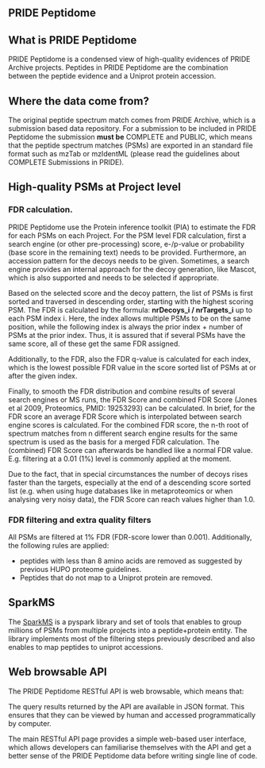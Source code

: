 ## PRIDE Peptidome

## What is PRIDE Peptidome 

PRIDE Peptidome is a condensed view of high-quality evidences of PRIDE Archive projects. Peptides in PRIDE Peptidome are the combination between the peptide evidence and a Uniprot protein accession. 

## Where the data come from?

The original peptide spectrum match comes from PRIDE Archive, which is a submission based data repository. For a submission to be included in PRIDE Peptidome the submission **must be** COMPLETE and PUBLIC, which means that the peptide spectrum matches (PSMs) are exported in an standard file format such as mzTab or mzIdentML (please read the guidelines about COMPLETE Submissions in PRIDE). 

## High-quality PSMs at Project level 

### FDR calculation. 

PRIDE Peptidome use the Protein inference toolkit (PIA) to estimate the FDR for each PSMs on each Project. For the PSM level FDR calculation, first a search engine (or other pre-processing) score, e-/p-value or probability (base score in the remaining text) needs to be provided. Furthermore, an accession pattern for the decoys needs to be given. Sometimes, a search engine provides an internal approach for the decoy generation, like Mascot, which is also supported and needs to be selected if appropriate.

Based on the selected score and the decoy pattern, the list of PSMs is first sorted and traversed in descending order, starting with the highest scoring PSM. The FDR is calculated by the formula: **nrDecoys_i / nrTargets_i** up to each PSM index i. Here, the index allows multiple PSMs to be on the same position, while the following index is always the prior index + number of PSMs at the prior index. Thus, it is assured that if several PSMs have the same score, all of these get the same FDR assigned.

Additionally, to the FDR, also the FDR q-value is calculated for each index, which is the lowest possible FDR value in the score sorted list of PSMs at or after the given index.

Finally, to smooth the FDR distribution and combine results of several search engines or MS runs, the FDR Score and combined FDR Score (Jones et al 2009, Proteomics, PMID: 19253293) can be calculated. In brief, for the FDR score an average FDR Score which is interpolated between search engine scores is calculated. For the combined FDR score, the n-th root of spectrum matches from n different search engine results for the same spectrum is used as the basis for a merged FDR calculation. The (combined) FDR Score can afterwards be handled like a normal FDR value. E.g. filtering at a 0.01 (1%) level is commonly applied at the moment.

Due to the fact, that in special circumstances the number of decoys rises faster than the targets, especially at the end of a descending score sorted list (e.g. when using huge databases like in metaproteomics or when analysing very noisy data), the FDR Score can reach values higher than 1.0.

### FDR filtering and extra quality filters

All PSMs are filtered at 1% FDR (FDR-score lower than 0.001). Additionally, the following rules are applied: 
  - peptides with less than 8 amino acids are removed as suggested by previous HUPO proteome guidelines.
  - Peptides that do not map to a Uniprot protein are removed. 

## SparkMS 

The [SparkMS](https://github.com/bigbio/sparkMS) is a pyspark library and set of tools that enables to group millions of PSMs from multiple projects into a peptide+protein entity. The library implements most of the filtering steps previously described and also enables to map peptides to uniprot accessions.  

## Web browsable API

The PRIDE Peptidome RESTful API is web browsable, which means that:

The query results returned by the API are available in JSON format. This ensures that they can be viewed by human and accessed programmatically by computer.

The main RESTful API page provides a simple web-based user interface, which allows developers can familiarise themselves with the API and get a better sense of the PRIDE Peptidome data before writing single line of code.
